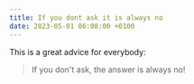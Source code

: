 ```yaml
---
title: If you dont ask it is always no
date: 2023-05-01 06:08:00 +0100
---
```




This is a great advice for everybody:

> If you don't ask, the answer is always no!